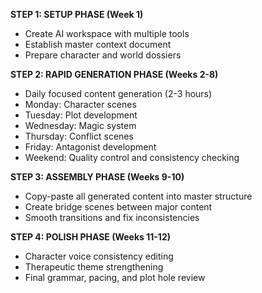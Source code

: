**STEP 1: SETUP PHASE (Week 1)**
- Create AI workspace with multiple tools
- Establish master context document
- Prepare character and world dossiers

**STEP 2: RAPID GENERATION PHASE (Weeks 2-8)**
- Daily focused content generation (2-3 hours)
- Monday: Character scenes
- Tuesday: Plot development  
- Wednesday: Magic system
- Thursday: Conflict scenes
- Friday: Antagonist development
- Weekend: Quality control and consistency checking

**STEP 3: ASSEMBLY PHASE (Weeks 9-10)**
- Copy-paste all generated content into master structure
- Create bridge scenes between major content
- Smooth transitions and fix inconsistencies

**STEP 4: POLISH PHASE (Weeks 11-12)**
- Character voice consistency editing
- Therapeutic theme strengthening
- Final grammar, pacing, and plot hole review